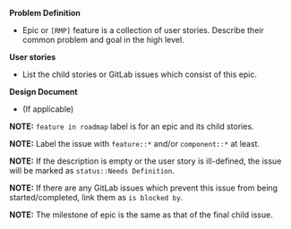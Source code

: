 **Problem Definition**
- Epic or `[RMP]` feature is a collection of user stories. Describe their common problem and goal in the high level. 

**User stories**
- List the child stories or GitLab issues which consist of this epic. 

**Design Document**
- (If applicable)

**NOTE:** `feature in roadmap` label is for an epic and its child stories.

**NOTE:** Label the issue with `feature::*` and/or `component::*` at least.

**NOTE:** If the description is empty or the user story is ill-defined, the issue will be marked as `status::Needs Definition`.

**NOTE:** If there are any GitLab issues which prevent this issue from being started/completed, link them as `is blocked by`.

**NOTE:** The milestone of epic is the same as that of the final child issue.
